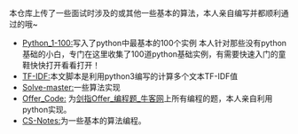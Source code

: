 本仓库上传了一些面试时涉及的或其他一些基本的算法，本人亲自编写并都顺利通过的哦~
- [Python_1-100:](https://github.com/Shajiu/Algorithm/tree/master/Python_1-100)写入了python中最基本的100个实例 本人针对那些没有python基础的小白，专门在这里收集了100道python基础实例，有需要快速入门的童鞋快快打开看看打开！
- [TF-IDF:](https://github.com/Shajiu/Algorithm/tree/master/TF-IDF)本文脚本是利用python3编写的计算多个文本TF-IDF值
- [Solve-master:](https://github.com/Shajiu/Algorithm/tree/master/Solve-master)一些算法实现
- [Offer_Code:](https://github.com/Shajiu/Algorithm/tree/master/Offer_Code) 为[剑指Offer_编程题_牛客网](https://www.nowcoder.com/ta/coding-interviews)上所有编程的题，本人亲自利用python实现。
- [CS-Notes:](https://github.com/Shajiu/Algorithm/tree/master/CS-Notes)为一些基本的算法编程。
